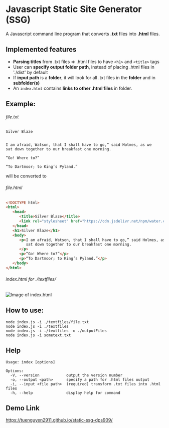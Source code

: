 # Javascript Static Site Generator (SSG)
A Javascript command line program that converts **.txt** files into **.html** files. 


## Implemented features 
- **Parsing titles** from .txt files => .html files to have `<h1>` and `<title>` tags
- User can **specify output folder path**, instead of placing .html files in './dist' by default
- If **input path** is a **folder**, it will look for all .txt files in the **folder** and in **subfolder(s)**
- An `index.html` contains **links to other .html files** in folder.


## Example:
###### file.txt 
```
Silver Blaze


I am afraid, Watson, that I shall have to go,” said Holmes, as we
sat down together to our breakfast one morning.

“Go! Where to?”

“To Dartmoor; to King’s Pyland.”
```

will be converted to 
###### file.html

```html 
<!DOCTYPE html>
<html>
   <head>
      <title>Silver Blaze</title>
      <link rel="stylesheet" href="https://cdn.jsdelivr.net/npm/water.css@2/out/water.css" />
   </head>
   <h1>Silver Blaze</h1>
   <body>
      <p>I am afraid, Watson, that I shall have to go,” said Holmes, as we
         sat down together to our breakfast one morning.
      </p>
      <p>“Go! Where to?”</p>
      <p>“To Dartmoor; to King’s Pyland.”</p>
   </body>
</html>
```
###### index.html for ./textfiles/
![Image of index.html](https://i.ibb.co/9YVnN1y/Screenshot-2021-09-14-003724.png)
## How to use: 

```
node index.js -i ./textfiles/file.txt
node index.js -i ./textfiles 
node index.js -i ./textfiles -o ./outputFiles
node index.js -i sometext.txt 
```

## Help 
```
Usage: index [options]

Options:
  -V, --version            output the version number
  -o, --output <path>      specify a path for .html files output
  -i, --input <file path>  (required) transform .txt files into .html files
  -h, --help               display help for command
```
## Demo Link
https://tuenguyen2911.github.io/static-ssg-dps909/